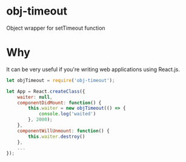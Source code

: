 # obj-timeout
Object wrapper for setTimeout function

# Why
It can be very useful if you're writing web applications using React.js.
```javascript
let objTimeout = require('obj-timeout');

let App = React.createClass({
	waiter: null,
	componentDidMount: function() {
		this.waiter = new objTimeout(() => {
			console.log('waited')
		}, 2000);
	},
	componentWillUnmount: function() {
		this.waiter.destroy()
	},
	...
});

```
